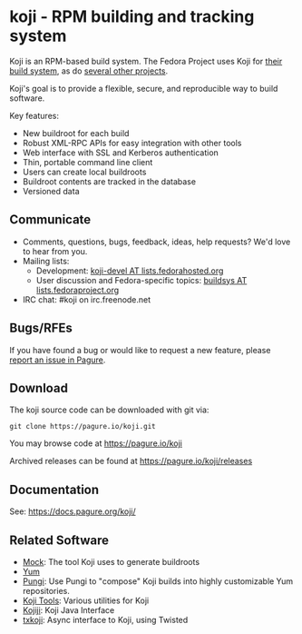 koji - RPM building and tracking system
=======================================

Koji is an RPM-based build system. The Fedora Project uses Koji for [their build system](https://koji.fedoraproject.org/koji/), as do [several other projects](https://fedoraproject.org/wiki/Koji/RunsHere).

Koji's goal is to provide a flexible, secure, and reproducible way to build software.

Key features:

* New buildroot for each build
* Robust XML-RPC APIs for easy integration with other tools
* Web interface with SSL and Kerberos authentication
* Thin, portable command line client
* Users can create local buildroots
* Buildroot contents are tracked in the database
* Versioned data

Communicate
-----------

* Comments, questions, bugs, feedback, ideas, help requests? We'd love to hear from you.
* Mailing lists:
  * Development: [koji-devel AT lists.fedorahosted.org](https://lists.fedorahosted.org/archives/list/koji-devel@lists.fedorahosted.org/)
  * User discussion and Fedora-specific topics: [buildsys AT lists.fedoraproject.org](https://lists.fedoraproject.org/archives/list/buildsys@lists.fedoraproject.org/)
* IRC chat: #koji on irc.freenode.net

Bugs/RFEs
---------

If you have found a bug or would like to request a new feature, please [report an issue in Pagure](https://pagure.io/koji/issues).

Download
--------

The koji source code can be downloaded with git via:

    git clone https://pagure.io/koji.git

You may browse code at https://pagure.io/koji

Archived releases can be found at https://pagure.io/koji/releases

Documentation
-------------

See: https://docs.pagure.org/koji/


Related Software
----------------

* [Mock](https://fedoraproject.org/wiki/Projects/Mock): The tool Koji uses to generate buildroots
* [Yum](http://yum.baseurl.org/)
* [Pungi](https://pagure.io/pungi): Use Pungi to "compose" Koji builds into highly customizable Yum repositories.
* [Koji Tools](https://pagure.io/koji-tools): Various utilities for Koji
* [Kojiji](https://github.com/release-engineering/kojiji): Koji Java Interface
* [txkoji](https://github.com/ktdreyer/txkoji): Async interface to Koji, using Twisted
